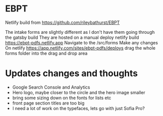 # EBPT

Netlify build from
https://github.com/rileybathurst/EBPT

The intake forms are slightly different as I don't have them going through the gatsby build
They are hosted on a manual deploy netlify build
https://ebpt-pdfs.netlify.app
Navigate to the /src/forms
Make any changes
On netlify https://app.netlify.com/sites/ebpt-pdfs/deploys
drag the whole forms folder into the drag and drop area



# Updates changes and thoughts

- Google Search Console and Analytics
- Hero logo, maybe closer to the circle and the hero image smaller
- bring some sizing down on the fonts for lists etc
- front page section titles are too big
- I need a lot of work on the typefaces, lets go with just Sofia Pro?